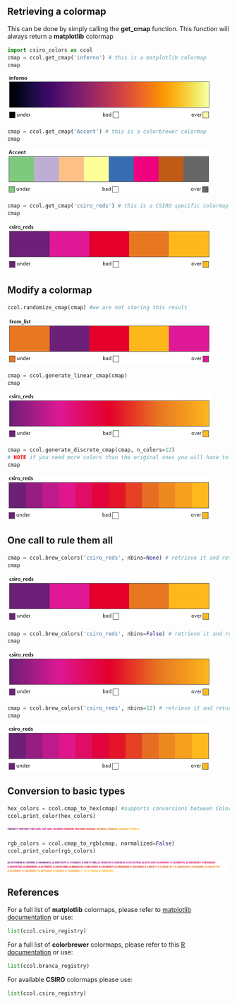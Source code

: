 ## Retrieving a colormap
This can be done by simply calling the **get_cmap** function.
This function will always return a **matplotlib** colormap

```Python
import csiro_colors as ccol
cmap = ccol.get_cmap('inferno') # this is a matplotlib colormap
cmap
```
![Matplotlib colormap](media/Example1.png)

```Python
cmap = ccol.get_cmap('Accent') # this is a colorbrewer colormap
cmap
```
![Colorbrewer colormap](media/Example2.png)

```Python
cmap = ccol.get_cmap('csiro_reds') # this is a CSIRO specific colormap
cmap
```
![CSIRO colormap](media/Example3.png)


## Modify a colormap
```Python
ccol.randomize_cmap(cmap) #we are not storing this result
```
![CSIRO colormap with random color order](media/Example4.png)

```Python
cmap = ccol.generate_linear_cmap(cmap)
cmap
```
![CSIRO colormap as continuous](media/Example5.png)

```Python
cmap = ccol.generate_discrete_cmap(cmap, n_colors=12)
# NOTE if you need more colors than the original ones you will have to convert the colormap to linear first
cmap
```
![CSIRO colormap as discrete](media/Example6.png)


## One call to rule them all
```Python
cmap = ccol.brew_colors('csiro_reds', nbins=None) # retrieve it and return it untouched
cmap
```
![CSIRO colormap](media/Example3.png)

```Python
cmap = ccol.brew_colors('csiro_reds', nbins=False) # retrieve it and return it as linear
cmap
```
![CSIRO colormap as continuous](media/Example5.png)

```Python
cmap = ccol.brew_colors('csiro_reds', nbins=12) # retrieve it and return a specific number of colors
cmap
```
![CSIRO colormap as discrete](media/Example6.png)


## Conversion to basic types
```Python
hex_colors = ccol.cmap_to_hex(cmap) #supports conversions between Colormap, hex codes or RGB/RGBA tuple
ccol.print_color(hex_colors)
```
![HEX codes for the discrete CSIRO colormap](media/Example7.png)

```Python
rgb_colors = ccol.cmap_to_rgb(cmap, normalized=False)
ccol.print_color(rgb_colors)
```
![RGB codes for the discrete CSIRO colormap](media/Example8.png)


## References

For a full list of **matplotlib** colormaps, please refer to [matplotlib documentation](https://matplotlib.org/stable/gallery/color/colormap_reference.html)
or use:
```Python
list(ccol.csiro_registry)
```

For a full list of **colorbrewer** colormaps, please refer to this [R documentation](https://rdrr.io/cran/RColorBrewer/man/ColorBrewer.html)
or use:
```Python
list(ccol.branca_registry)
```

For available **CSIRO** colormaps please use:
```Python
list(ccol.csiro_registry)
```